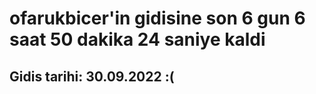 # ofarukbicer'in gidisine son 6 gun 6 saat 50 dakika 24 saniye kaldi

## Gidis tarihi: 30.09.2022 :(